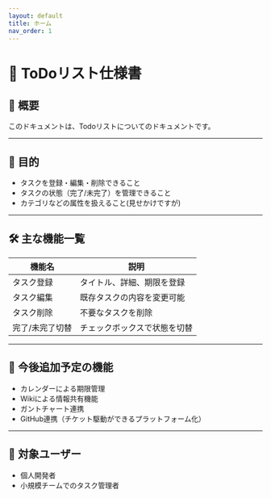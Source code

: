 ```yaml
---
layout: default
title: ホーム
nav_order: 1
---
```


# 📘 ToDoリスト仕様書

## 📝 概要

このドキュメントは、Todoリストについてのドキュメントです。

---

## 🎯 目的

- タスクを登録・編集・削除できること
- タスクの状態（完了/未完了）を管理できること
- カテゴリなどの属性を扱えること(見せかけですが)

---

## 🛠️ 主な機能一覧

| 機能名         | 説明                                     |
|----------------|------------------------------------------|
| タスク登録     | タイトル、詳細、期限を登録              |
| タスク編集     | 既存タスクの内容を変更可能               |
| タスク削除     | 不要なタスクを削除                       |
| 完了/未完了切替 | チェックボックスで状態を切替             |

---

## 📅 今後追加予定の機能

- カレンダーによる期限管理
- Wikiによる情報共有機能
- ガントチャート連携
- GitHub連携（チケット駆動ができるプラットフォーム化）

---

## 👥 対象ユーザー

- 個人開発者
- 小規模チームでのタスク管理者
